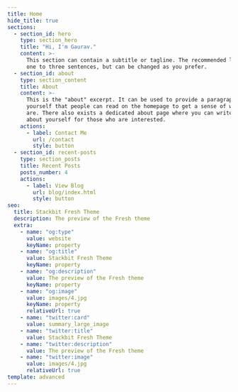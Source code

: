 ```yaml
---
title: Home
hide_title: true
sections:
  - section_id: hero
    type: section_hero
    title: "Hi, I'm Gaurav."
    content: >-
      This section can contain a subtitle or tagline. The recommended length is
      one to three sentences, but can be changed as you prefer.
  - section_id: about
    type: section_content
    title: About
    content: >-
      This is the "about" excerpt. It can be used to provide a paragraph about
      yourself that people can read on the homepage to get a sense of who you
      are. There also exists a dedicated about page where you can write more
      about yourself for those who are interested.
    actions:
      - label: Contact Me
        url: /contact
        style: button
  - section_id: recent-posts
    type: section_posts
    title: Recent Posts
    posts_number: 4
    actions:
      - label: View Blog
        url: blog/index.html
        style: button
seo:
  title: Stackbit Fresh Theme
  description: The preview of the Fresh theme
  extra:
    - name: "og:type"
      value: website
      keyName: property
    - name: "og:title"
      value: Stackbit Fresh Theme
      keyName: property
    - name: "og:description"
      value: The preview of the Fresh theme
      keyName: property
    - name: "og:image"
      value: images/4.jpg
      keyName: property
      relativeUrl: true
    - name: "twitter:card"
      value: summary_large_image
    - name: "twitter:title"
      value: Stackbit Fresh Theme
    - name: "twitter:description"
      value: The preview of the Fresh theme
    - name: "twitter:image"
      value: images/4.jpg
      relativeUrl: true
template: advanced
---
```

